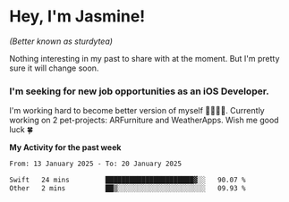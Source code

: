 # Hey, I'm Jasmine!
_(Better known as sturdytea)_

Nothing interesting in my past to share with at the moment. 
But I'm pretty sure it will change soon.

### I'm seeking for new job opportunities as an iOS Developer. 

I'm working hard to become better version of myself 🙇‍♀🏋️‍♀️. 
Currently working on 2 pet-projects: ARFurniture and WeatherApps. 
Wish me good luck 🍀


**My Activity for the past week**

<!--START_SECTION:waka-->

```txt
From: 13 January 2025 - To: 20 January 2025

Swift   24 mins         ██████████████████████▓░░   90.07 %
Other   2 mins          ██▒░░░░░░░░░░░░░░░░░░░░░░   09.93 %
```

<!--END_SECTION:waka-->
